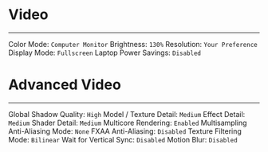 # Video
---
Color Mode: `Computer Monitor`
Brightness: `130%`
Resolution: `Your Preference`
Display Mode: `Fullscreen`
Laptop Power Savings: `Disabled`

# Advanced Video
---
Global Shadow Quality: `High`
Model / Texture Detail: `Medium`
Effect Detail: `Medium`
Shader Detail: `Medium`
Multicore Rendering: `Enabled`
Multisampling Anti-Aliasing Mode: `None`
FXAA Anti-Aliasing: `Disabled`
Texture Filtering Mode: `Bilinear`
Wait for Vertical Sync: `Disabled`
Motion Blur: `Disabled`